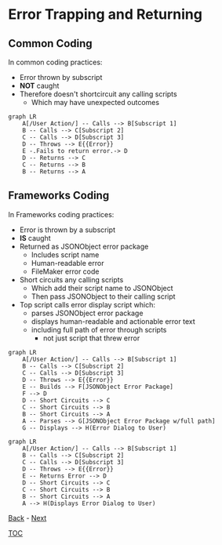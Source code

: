 # Error Trapping and Returning

## Common Coding

In common coding practices:
- Error thrown by subscript
- **NOT** caught
- Therefore doesn't shortcircuit any calling scripts
  - Which may have unexpected outcomes

```mermaid
graph LR
    A[/User Action/] -- Calls --> B[Subscript 1] 
    B -- Calls --> C[Subscript 2] 
    C -- Calls --> D[Subscript 3] 
    D -- Throws --> E{{Error}}
    E -.Fails to return error.-> D
    D -- Returns --> C
    C -- Returns --> B
    B -- Returns --> A
```
## Frameworks Coding

In Frameworks coding practices:
- Error is thrown by a subscript
- **IS** caught
- Returned as JSONObject error package
  - Includes script name
  - Human-readable error
  - FileMaker error code
- Short circuits any calling scripts
  - Which add their script name to JSONObject
  - Then pass JSONObject to their calling script 
- Top script calls error display script which:
  - parses JSONObject error package
  - displays human-readable and actionable error text
  - including full path of error through scripts
    - not just script that threw error

```mermaid
graph LR
    A[/User Action/] -- Calls --> B[Subscript 1] 
    B -- Calls --> C[Subscript 2] 
    C -- Calls --> D[Subscript 3] 
    D -- Throws --> E{{Error}}
    E -- Builds --> F[JSONObject Error Package]
    F --> D
    D -- Short Circuits --> C
    C -- Short Circuits --> B
    B -- Short Circuits --> A
    A -- Parses --> G[JSONObject Error Package w/full path]
    G -- Displays --> H(Error Dialog to User)    
```

```mermaid
graph LR
    A[/User Action/] -- Calls --> B[Subscript 1] 
    B -- Calls --> C[Subscript 2] 
    C -- Calls --> D[Subscript 3] 
    D -- Throws --> E{{Error}}
    E -- Returns Error --> D
    D -- Short Circuits --> C
    C -- Short Circuits --> B
    B -- Short Circuits --> A
    A --> H(Displays Error Dialog to User)    
```

[Back](Introduction.md) - [Next](Script_Functions_And_Types.md)

[TOC](TOC.md)
